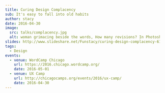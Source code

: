 ```yaml
---
title: Curing Design Complacency
sub: It's easy to fall into old habits
author: stacy
date: 2016-04-30
image:
  src: talks/complacency.jpg
  alt: woman grimacing beside the words, How many revisions? In Photoshop? In all screen sizes?
slides: http://www.slideshare.net/Funstacy/curing-design-complacency-61550889
tags:
  - Design
events:
  - venue: WordCamp Chicago
    url: https://2016.chicago.wordcamp.org/
    date: 2016-05-01
  - venue: UX Camp
    url: http://chicagocamps.org/events/2016/ux-camp/
    date: 2016-04-30
---
```

